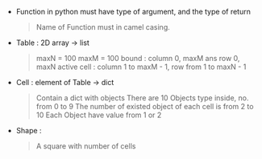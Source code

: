* Function in python must have type of argument, and the type of return
	> Name of Function must in camel casing.
	
* Table : 2D array -> list
	> maxN = 100
	> maxM = 100
	> bound : column 0, maxM ans row 0, maxN
	> active cell : column 1 to maxM - 1, row from 1 to maxN - 1

* Cell : element of Table -> dict
	> Contain a dict with objects
	> There are 10 Objects type inside, no. from 0 to 9
	> The number of existed object of each cell is from 2 to 10
	> Each Object have value from 1 or 2

* Shape : 
	> A square with number of cells
